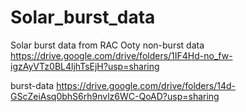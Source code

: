 # Solar_burst_data
Solar burst data from RAC Ooty
non-burst data
https://drive.google.com/drive/folders/1IF4Hd-no_fw-igzAyVTz0BL4ljhTsEjH?usp=sharing


burst-data
https://drive.google.com/drive/folders/14d-GScZeiAsq0bhS6rh9nvlz6WC-QoAD?usp=sharing
